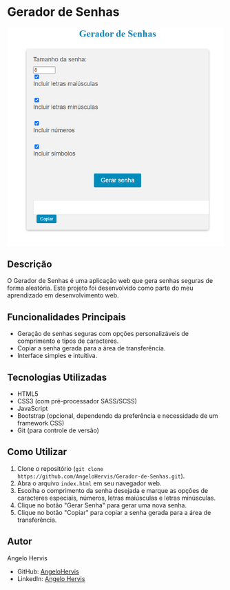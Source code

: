 # Gerador de Senhas

<div style="display:flex; align-items:center; justify-content:center; margin-bottom:20px">
<img src="img/projeto.png" >
</div>


## Descrição
O Gerador de Senhas é uma aplicação web que gera senhas seguras de forma aleatória. Este projeto foi desenvolvido como parte do meu aprendizado em desenvolvimento web.

## Funcionalidades Principais
- Geração de senhas seguras com opções personalizáveis de comprimento e tipos de caracteres.
- Copiar a senha gerada para a área de transferência.
- Interface simples e intuitiva.

## Tecnologias Utilizadas
- HTML5
- CSS3 (com pré-processador SASS/SCSS)
- JavaScript
- Bootstrap (opcional, dependendo da preferência e necessidade de um framework CSS)
- Git (para controle de versão)

## Como Utilizar
1. Clone o repositório (`git clone https://github.com/AngeloHervis/Gerador-de-Senhas.git`).
2. Abra o arquivo `index.html` em seu navegador web.
3. Escolha o comprimento da senha desejada e marque as opções de caracteres especiais, números, letras maiúsculas e letras minúsculas.
4. Clique no botão "Gerar Senha" para gerar uma nova senha.
5. Clique no botão "Copiar" para copiar a senha gerada para a área de transferência.

## Autor
Angelo Hervis
- GitHub: [AngeloHervis](https://github.com/AngeloHervis)
- LinkedIn: [Angelo Hervis](https://www.linkedin.com/in/angelohervis/)